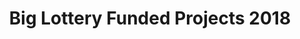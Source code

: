 ---
schema: default
title: Big Lottery Funded Projects 2018
organization: Renfrewshire Council
notes: Dataset listing Big Lottery funded projects in Renfrewshire in 2018.
resources:

  - name: Big Lottery Funded Projects 2018 TABLE
  - url: 
  - format: TABLE

license: 
category:

  - Renfrewshire

  - Open Data

  - Community


  - 

maintainer: Tim Wisniewski
maintainer_email: tim@timwis.com
---